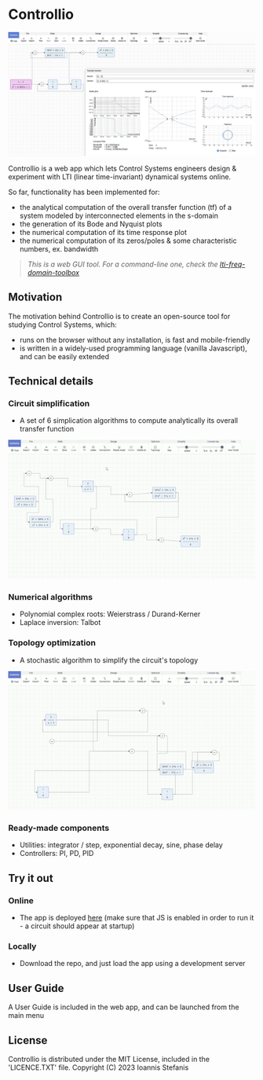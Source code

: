 # Controllio

![app](https://github.com/istefanis/controllio/blob/main/assets/img/app.png)

Controllio is a web app which lets Control Systems engineers design & experiment with LTI (linear time-invariant) dynamical systems online.

So far, functionality has been implemented for:

- the analytical computation of the overall transfer function (tf) of a system modeled by interconnected elements in the s-domain
- the generation of its Bode and Nyquist plots
- the numerical computation of its time response plot
- the numerical computation of its zeros/poles & some characteristic numbers, ex. bandwidth

> _This is a web GUI tool. For a command-line one, check the [lti-freq-domain-toolbox](https://github.com/istefanis/lti-freq-domain-toolbox)_

## Motivation

The motivation behind Controllio is to create an open-source tool for studying Control Systems, which:

- runs on the browser without any installation, is fast and mobile-friendly
- is written in a widely-used programming language (vanilla Javascript), and can be easily extended

## Technical details

### Circuit simplification

- A set of 6 simplication algorithms to compute analytically its overall transfer function

![circuit simplification](https://github.com/istefanis/controllio/blob/main/assets/img/circuit-simplification.gif)

### Numerical algorithms

- Polynomial complex roots: Weierstrass / Durand-Kerner
- Laplace inversion: Talbot

### Topology optimization

- A stochastic algorithm to simplify the circuit's topology

![topology optimization](https://github.com/istefanis/controllio/blob/main/assets/img/topology-optimization.gif)

### Ready-made components

- Utilities: integrator / step, exponential decay, sine, phase delay
- Controllers: PI, PD, PID

## Try it out

### Online

- The app is deployed [here](https://istefanis.github.io/controllio) (make sure that JS is enabled in order to run it - a circuit should appear at startup)

### Locally

- Download the repo, and just load the app using a development server

## User Guide

A User Guide is included in the web app, and can be launched from the main menu

## License

Controllio is distributed under the MIT License, included in the 'LICENCE.TXT' file.
Copyright (C) 2023 Ioannis Stefanis

